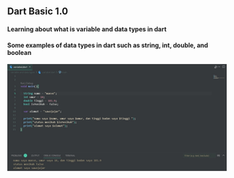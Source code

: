## **Dart Basic 1.0**
#### Learning about what is variable and data types in dart 
#### Some examples of data types in dart such as string, int, double, and boolean
![Alt Text](https://github.com/Aireef/dart-basic1/blob/main/datatype_dart.jpeg)
